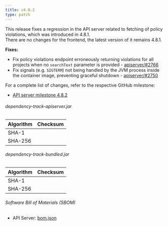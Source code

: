 ```yaml
---
title: v4.8.2
type: patch
---
```


This release fixes a regression in the API server related to fetching of policy violations, which was introduced in 4.8.1.  
There are no changes for the frontend, the latest version of it remains 4.8.1.

**Fixes:**

* Fix policy violations endpoint erroneously returning violations for all projects when no `searchText` parameter is provided - [apiserver/#2766]
* Fix signals (e.g. `SIGTERM`) not being handled by the JVM process inside the container image, preventing graceful shutdown - [apiserver/#2750]

For a complete list of changes, refer to the respective GitHub milestone:

* [API server milestone 4.8.2](https://github.com/DependencyTrack/dependency-track/milestone/33?closed=1)

###### dependency-track-apiserver.jar

| Algorithm | Checksum |
|:----------|:---------|
| SHA-1     |          |
| SHA-256   |          |

###### dependency-track-bundled.jar

| Algorithm | Checksum |
|:----------|:---------|
| SHA-1     |          |
| SHA-256   |          |

###### Software Bill of Materials (SBOM)

* API Server: [bom.json](https://github.com/DependencyTrack/dependency-track/releases/download/4.8.2/bom.json)

[apiserver/#2750]: https://github.com/DependencyTrack/dependency-track/pull/2750
[apiserver/#2766]: https://github.com/DependencyTrack/dependency-track/issues/2766
